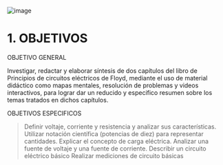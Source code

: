 ![image](https://user-images.githubusercontent.com/105056762/201223170-fd55abcf-e147-4fdb-86c2-1fb43c6d74f7.png)
# 1. OBJETIVOS
OBJETIVO GENERAL

Investigar, redactar y elaborar síntesis de dos capítulos del libro de Principios de circuitos eléctricos de Floyd, mediante el uso de material didáctico como mapas mentales, resolución de problemas y videos interactivos, para lograr dar un reducido y especifico resumen sobre los temas tratados en dichos capítulos.

OBJETIVOS ESPECIFICOS

> Definir voltaje, corriente y resistencia y analizar sus características.
> Utilizar notación científica (potencias de diez) para representar cantidades.
> Explicar el concepto de carga eléctrica.
> Analizar una fuente de voltaje y una fuente de corriente.
> Describir un circuito eléctrico básico
> Realizar mediciones de circuito básicas

